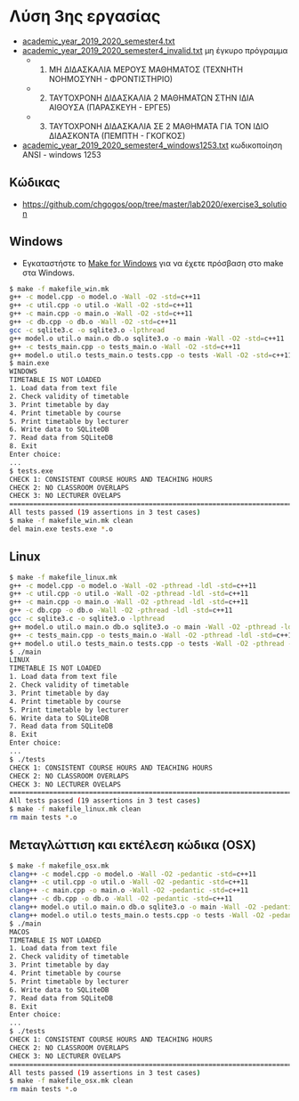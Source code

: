 # Λύση 3ης εργασίας

* [academic_year_2019_2020_semester4.txt](./academic_year_2019_2020_semester4.txt) 
* [academic_year_2019_2020_semester4_invalid.txt](./academic_year_2019_2020_semester4_invalid.txt) μη έγκυρο πρόγραμμα
  * 1) ΜΗ ΔΙΔΑΣΚΑΛΙΑ ΜΕΡΟΥΣ ΜΑΘΗΜΑΤΟΣ (ΤΕΧΝΗΤΗ ΝΟΗΜΟΣΥΝΗ - ΦΡΟΝΤΙΣΤΗΡΙΟ)
  * 2) ΤΑΥΤΟΧΡΟΝΗ ΔΙΔΑΣΚΑΛΙΑ 2 ΜΑΘΗΜΑΤΩΝ ΣΤΗΝ ΙΔΙΑ ΑΙΘΟΥΣΑ (ΠΑΡΑΣΚΕΥΗ - ΕΡΓΕ5)
  * 3) ΤΑΥΤΟΧΡΟΝΗ ΔΙΔΑΣΚΑΛΙΑ ΣΕ 2 ΜΑΘΗΜΑΤΑ ΓΙΑ ΤΟΝ ΙΔΙΟ ΔΙΔΑΣΚΟΝΤΑ (ΠΕΜΠΤΗ - ΓΚΟΓΚΟΣ)
* [academic_year_2019_2020_semester4_windows1253.txt](./academic_year_2019_2020_semester4_windows1253.txt) κωδικοποίηση ANSI - windows 1253

## Κώδικας

* <https://github.com/chgogos/oop/tree/master/lab2020/exercise3_solution>

## Windows

* Εγκαταστήστε το [Make for Windows](http://gnuwin32.sourceforge.net/packages/make.htm) για να έχετε πρόσβαση στο make στα Windows.

```sh
$ make -f makefile_win.mk
g++ -c model.cpp -o model.o -Wall -O2 -std=c++11
g++ -c util.cpp -o util.o -Wall -O2 -std=c++11
g++ -c main.cpp -o main.o -Wall -O2 -std=c++11
g++ -c db.cpp -o db.o -Wall -O2 -std=c++11
gcc -c sqlite3.c -o sqlite3.o -lpthread
g++ model.o util.o main.o db.o sqlite3.o -o main -Wall -O2 -std=c++11
g++ -c tests_main.cpp -o tests_main.o -Wall -O2 -std=c++11
g++ model.o util.o tests_main.o tests.cpp -o tests -Wall -O2 -std=c++11
$ main.exe
WINDOWS
TIMETABLE IS NOT LOADED
1. Load data from text file
2. Check validity of timetable
3. Print timetable by day
4. Print timetable by course
5. Print timetable by lecturer
6. Write data to SQLiteDB
7. Read data from SQLiteDB
8. Exit
Enter choice:
...
$ tests.exe
CHECK 1: CONSISTENT COURSE HOURS AND TEACHING HOURS
CHECK 2: NO CLASSROOM OVERLAPS
CHECK 3: NO LECTURER OVELAPS
===============================================================================
All tests passed (19 assertions in 3 test cases)
$ make -f makefile_win.mk clean
del main.exe tests.exe *.o
```

## Linux

```sh
$ make -f makefile_linux.mk
g++ -c model.cpp -o model.o -Wall -O2 -pthread -ldl -std=c++11
g++ -c util.cpp -o util.o -Wall -O2 -pthread -ldl -std=c++11
g++ -c main.cpp -o main.o -Wall -O2 -pthread -ldl -std=c++11
g++ -c db.cpp -o db.o -Wall -O2 -pthread -ldl -std=c++11
gcc -c sqlite3.c -o sqlite3.o -lpthread
g++ model.o util.o main.o db.o sqlite3.o -o main -Wall -O2 -pthread -ldl -std=c++11
g++ -c tests_main.cpp -o tests_main.o -Wall -O2 -pthread -ldl -std=c++11
g++ model.o util.o tests_main.o tests.cpp -o tests -Wall -O2 -pthread -ldl -std=c++11
$ ./main
LINUX
TIMETABLE IS NOT LOADED
1. Load data from text file
2. Check validity of timetable
3. Print timetable by day
4. Print timetable by course
5. Print timetable by lecturer
6. Write data to SQLiteDB
7. Read data from SQLiteDB
8. Exit
Enter choice:
...
$ ./tests
CHECK 1: CONSISTENT COURSE HOURS AND TEACHING HOURS
CHECK 2: NO CLASSROOM OVERLAPS
CHECK 3: NO LECTURER OVELAPS
===============================================================================
All tests passed (19 assertions in 3 test cases)
$ make -f makefile_linux.mk clean
rm main tests *.o
```

## Μεταγλώττιση και εκτέλεση κώδικα (OSX)

```sh
$ make -f makefile_osx.mk
clang++ -c model.cpp -o model.o -Wall -O2 -pedantic -std=c++11
clang++ -c util.cpp -o util.o -Wall -O2 -pedantic -std=c++11
clang++ -c main.cpp -o main.o -Wall -O2 -pedantic -std=c++11
clang++ -c db.cpp -o db.o -Wall -O2 -pedantic -std=c++11
clang++ model.o util.o main.o db.o sqlite3.o -o main -Wall -O2 -pedantic -std=c++11
clang++ model.o util.o tests_main.o tests.cpp -o tests -Wall -O2 -pedantic -std=c++11
$ ./main
MACOS
TIMETABLE IS NOT LOADED
1. Load data from text file
2. Check validity of timetable
3. Print timetable by day
4. Print timetable by course
5. Print timetable by lecturer
6. Write data to SQLiteDB
7. Read data from SQLiteDB
8. Exit
Enter choice:
...
$ ./tests
CHECK 1: CONSISTENT COURSE HOURS AND TEACHING HOURS
CHECK 2: NO CLASSROOM OVERLAPS
CHECK 3: NO LECTURER OVELAPS
===============================================================================
All tests passed (19 assertions in 3 test cases)
$ make -f makefile_osx.mk clean
rm main tests *.o
```



